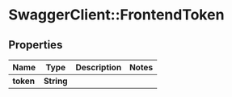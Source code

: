 # SwaggerClient::FrontendToken

## Properties
Name | Type | Description | Notes
------------ | ------------- | ------------- | -------------
**token** | **String** |  | 

